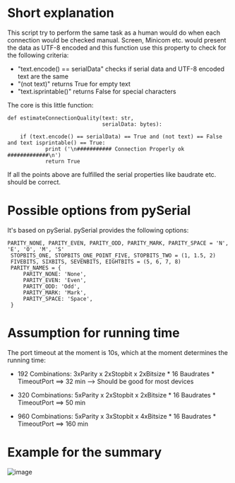 # Short explanation

This script try to perform the same task as a human would do when each connection would be checked manual.
Screen, Minicom etc. would present the data as UTF-8 encoded and this function use this property to check for the following criteria:

- "text.encode() == serialData" checks if serial data and UTF-8 encoded text are the same
- "(not text)" returns True for empty text
- "text.isprintable()" returns False for special characters

The core is this little function:

```
def estimateConnectionQuality(text: str, 
                              serialData: bytes):

    if (text.encode() == serialData) == True and (not text) == False and text isprintable() == True:  
            print ('\n########### Connection Properly ok #############\n')
            return True
```

If all the points above are fulfilled the serial properties like baudrate etc. should be correct. 


# Possible options from pySerial 

It's based on pySerial. pySerial provides the following options:

```  
PARITY_NONE, PARITY_EVEN, PARITY_ODD, PARITY_MARK, PARITY_SPACE = 'N', 'E', 'O', 'M', 'S'
 STOPBITS_ONE, STOPBITS_ONE_POINT_FIVE, STOPBITS_TWO = (1, 1.5, 2)
 FIVEBITS, SIXBITS, SEVENBITS, EIGHTBITS = (5, 6, 7, 8)
 PARITY_NAMES = {
     PARITY_NONE: 'None',
     PARITY_EVEN: 'Even',
     PARITY_ODD: 'Odd',
     PARITY_MARK: 'Mark',
     PARITY_SPACE: 'Space',
 }

````
# Assumption for running time

The port timeout at the moment is 10s, which at the moment determines the running time:

- 192 Combinations: 3xParity x 2xStopbit x 2xBitsize * 16 Baudrates * TimeoutPort ==> 32 min --> Should be good for most devices 

- 320 Combinations: 5xParity x 2xStopbit x 2xBitsize * 16 Baudrates * TimeoutPort ==> 50 min

- 960 Combinations: 5xParity x 3xStopbit x 4xBitsize * 16 Baudrates * TimeoutPort ==> 160 min

# Example for the summary

![image](https://user-images.githubusercontent.com/6764544/213922750-f3a0f364-29ab-41d8-aecc-505215173f65.png)

